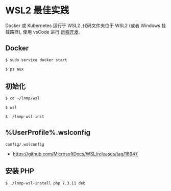 # WSL2 最佳实践

Docker 或 Kubernetes 运行于 WSL2 ,代码文件夹位于 WSL2 (或者 Windows 挂载路径), 使用 vsCode 进行 [远程开发](README.REMOTE.md).

## Docker

```bash
$ sudo service docker start

$ ps aux
```

## 初始化

```bash
$ cd ~/lnmp/wsl

$ wsl

$ ./lnmp-wsl-init
```

## %UserProfile%.wslconfig

`config/.wslconfig`

* https://github.com/MicrosoftDocs/WSL/releases/tag/18947

## 安装 PHP

```bash
$ ./lnmp-wsl-install php 7.3.11 deb
```

